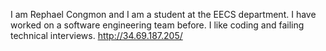 I am Rephael Congmon and I am a student at the EECS department. I have worked on a software engineering team before. I like coding and failing technical interviews.
http://34.69.187.205/
